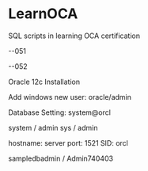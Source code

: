 # LearnOCA
SQL scripts in learning OCA certification

--051

--052

Oracle 12c Installation

Add windows new user:
oracle/admin

Database Setting:
system@orcl

system / admin
sys / admin

hostname: server
port: 1521
SID: orcl

sampledbadmin / Admin740403